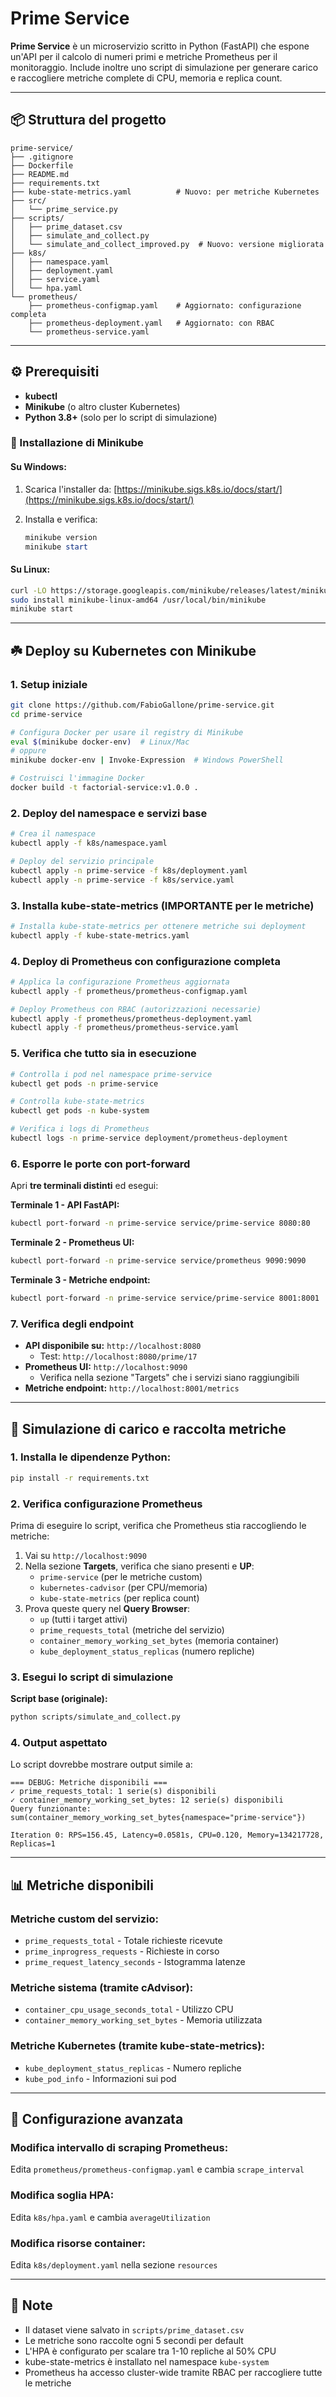 # Prime Service

**Prime Service** è un microservizio scritto in Python (FastAPI) che espone un'API per il calcolo di numeri primi e metriche Prometheus per il monitoraggio. Include inoltre uno script di simulazione per generare carico e raccogliere metriche complete di CPU, memoria e replica count.

---

## 📦 Struttura del progetto

```
prime-service/
├── .gitignore
├── Dockerfile
├── README.md
├── requirements.txt
├── kube-state-metrics.yaml          # Nuovo: per metriche Kubernetes
├── src/
│   └── prime_service.py
├── scripts/
│   ├── prime_dataset.csv
│   ├── simulate_and_collect.py
│   └── simulate_and_collect_improved.py  # Nuovo: versione migliorata
├── k8s/
│   ├── namespace.yaml
│   ├── deployment.yaml
│   ├── service.yaml
│   └── hpa.yaml
└── prometheus/
    ├── prometheus-configmap.yaml    # Aggiornato: configurazione completa
    ├── prometheus-deployment.yaml   # Aggiornato: con RBAC
    └── prometheus-service.yaml
```

---

## ⚙️ Prerequisiti

* **kubectl**
* **Minikube** (o altro cluster Kubernetes)
* **Python 3.8+** (solo per lo script di simulazione)

### 🔧 Installazione di Minikube

#### Su **Windows**:

1. Scarica l'installer da:
   [https://minikube.sigs.k8s.io/docs/start/](https://minikube.sigs.k8s.io/docs/start/)
2. Installa e verifica:

   ```powershell
   minikube version
   minikube start
   ```

#### Su **Linux**:

```bash
curl -LO https://storage.googleapis.com/minikube/releases/latest/minikube-linux-amd64
sudo install minikube-linux-amd64 /usr/local/bin/minikube
minikube start
```

---

## ☘️ Deploy su Kubernetes con Minikube

### 1. **Setup iniziale**

```bash
git clone https://github.com/FabioGallone/prime-service.git
cd prime-service

# Configura Docker per usare il registry di Minikube
eval $(minikube docker-env)  # Linux/Mac
# oppure
minikube docker-env | Invoke-Expression  # Windows PowerShell

# Costruisci l'immagine Docker
docker build -t factorial-service:v1.0.0 .
```

### 2. **Deploy del namespace e servizi base**

```bash
# Crea il namespace
kubectl apply -f k8s/namespace.yaml

# Deploy del servizio principale
kubectl apply -n prime-service -f k8s/deployment.yaml
kubectl apply -n prime-service -f k8s/service.yaml


```

### 3. **Installa kube-state-metrics (IMPORTANTE per le metriche)**

```bash
# Installa kube-state-metrics per ottenere metriche sui deployment
kubectl apply -f kube-state-metrics.yaml
```

### 4. **Deploy di Prometheus con configurazione completa**

```bash
# Applica la configurazione Prometheus aggiornata
kubectl apply -f prometheus/prometheus-configmap.yaml

# Deploy Prometheus con RBAC (autorizzazioni necessarie)
kubectl apply -f prometheus/prometheus-deployment.yaml
kubectl apply -f prometheus/prometheus-service.yaml
```

### 5. **Verifica che tutto sia in esecuzione**

```bash
# Controlla i pod nel namespace prime-service
kubectl get pods -n prime-service

# Controlla kube-state-metrics
kubectl get pods -n kube-system

# Verifica i logs di Prometheus
kubectl logs -n prime-service deployment/prometheus-deployment
```

### 6. **Esporre le porte con port-forward**

Apri **tre terminali distinti** ed esegui:

**Terminale 1 - API FastAPI:**
```bash
kubectl port-forward -n prime-service service/prime-service 8080:80
```

**Terminale 2 - Prometheus UI:**
```bash
kubectl port-forward -n prime-service service/prometheus 9090:9090
```

**Terminale 3 - Metriche endpoint:**
```bash
kubectl port-forward -n prime-service service/prime-service 8001:8001
```

### 7. **Verifica degli endpoint**

* **API disponibile su:** `http://localhost:8080`
  - Test: `http://localhost:8080/prime/17`
* **Prometheus UI:** `http://localhost:9090`
  - Verifica nella sezione "Targets" che i servizi siano raggiungibili
* **Metriche endpoint:** `http://localhost:8001/metrics`

---

## 🔄 Simulazione di carico e raccolta metriche

### 1. **Installa le dipendenze Python:**

```bash
pip install -r requirements.txt
```

### 2. **Verifica configurazione Prometheus**

Prima di eseguire lo script, verifica che Prometheus stia raccogliendo le metriche:

1. Vai su `http://localhost:9090`
2. Nella sezione **Targets**, verifica che siano presenti e **UP**:
   - `prime-service` (per le metriche custom)
   - `kubernetes-cadvisor` (per CPU/memoria)
   - `kube-state-metrics` (per replica count)
3. Prova queste query nel **Query Browser**:
   - `up` (tutti i target attivi)
   - `prime_requests_total` (metriche del servizio)
   - `container_memory_working_set_bytes` (memoria container)
   - `kube_deployment_status_replicas` (numero repliche)

### 3. **Esegui lo script di simulazione**

**Script base (originale):**
```bash
python scripts/simulate_and_collect.py
```



### 4. **Output aspettato**

Lo script dovrebbe mostrare output simile a:
```
=== DEBUG: Metriche disponibili ===
✓ prime_requests_total: 1 serie(s) disponibili
✓ container_memory_working_set_bytes: 12 serie(s) disponibili
Query funzionante: sum(container_memory_working_set_bytes{namespace="prime-service"})

Iteration 0: RPS=156.45, Latency=0.0581s, CPU=0.120, Memory=134217728, Replicas=1
```

---


## 📊 Metriche disponibili

### **Metriche custom del servizio:**
- `prime_requests_total` - Totale richieste ricevute
- `prime_inprogress_requests` - Richieste in corso
- `prime_request_latency_seconds` - Istogramma latenze

### **Metriche sistema (tramite cAdvisor):**
- `container_cpu_usage_seconds_total` - Utilizzo CPU
- `container_memory_working_set_bytes` - Memoria utilizzata

### **Metriche Kubernetes (tramite kube-state-metrics):**
- `kube_deployment_status_replicas` - Numero repliche
- `kube_pod_info` - Informazioni sui pod

---

## 🔧 Configurazione avanzata

### **Modifica intervallo di scraping Prometheus:**
Edita `prometheus/prometheus-configmap.yaml` e cambia `scrape_interval`

### **Modifica soglia HPA:**
Edita `k8s/hpa.yaml` e cambia `averageUtilization`

### **Modifica risorse container:**
Edita `k8s/deployment.yaml` nella sezione `resources`

---

## 📝 Note

- Il dataset viene salvato in `scripts/prime_dataset.csv`
- Le metriche sono raccolte ogni 5 secondi per default
- L'HPA è configurato per scalare tra 1-10 repliche al 50% CPU
- kube-state-metrics è installato nel namespace `kube-system`
- Prometheus ha accesso cluster-wide tramite RBAC per raccogliere tutte le metriche